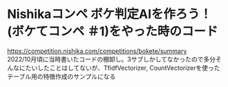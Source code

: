 # Nishikaコンペ ボケ判定AIを作ろう！ (ボケてコンペ ＃1)をやった時のコード  
https://competition.nishika.com/competitions/bokete/summary  
2022/10月頃に当時書いたコードの棚卸し。3サブしかしてなかったので多分そんなにたいしたことはしてないが、TfidfVectorizer, CountVectorizerを使ったテーブル用の特徴作成のサンプルになる  
